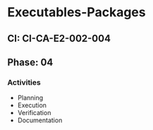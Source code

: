 # Executables-Packages

## CI: CI-CA-E2-002-004
## Phase: 04

### Activities
- Planning
- Execution
- Verification
- Documentation
